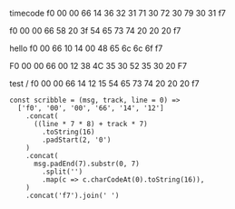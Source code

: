 timecode
f0 00 00 66 14 36 32 31 71 30 72 30 79 30 31 f7

f0 00 00 66 58 20 3f 54 65 73 74 20 20 20 f7



hello
f0 00 66 10 14 00 48 65 6c 6c 6f f7


F0 00 00 66 00 12 38 4C 35 30 52 35 30 20 F7


test
                  \/ 
f0 00 00 66 14 12 15 54 65 73 74 20 20 20 f7


```
const scribble = (msg, track, line = 0) =>
  ['f0', '00', '00', '66', '14', '12']
    .concat(
      ((line * 7 * 8) + track * 7)
        .toString(16)
        .padStart(2, '0')
    )
    .concat(
      msg.padEnd(7).substr(0, 7)
        .split('')
        .map(c => c.charCodeAt(0).toString(16)),
    )
    .concat('f7').join(' ')
```